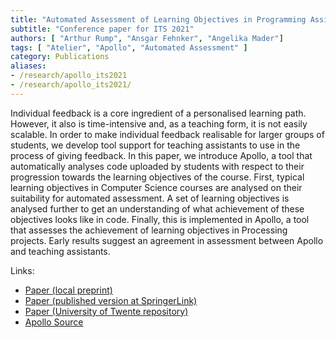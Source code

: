 ```yaml
---
title: "Automated Assessment of Learning Objectives in Programming Assignments"
subtitle: "Conference paper for ITS 2021"
authors: [ "Arthur Rump", "Ansgar Fehnker", "Angelika Mader"]
tags: [ "Atelier", "Apollo", "Automated Assessment" ]
category: Publications
aliases:
- /research/apollo_its2021
- /research/apollo_its2021/
---
```


Individual feedback is a core ingredient of a personalised learning path. However, it also is time-intensive and, as a teaching form, it is not easily scalable. In order to make individual feedback realisable for larger groups of students, we develop tool support for teaching assistants to use in the process of giving feedback. In this paper, we introduce Apollo, a tool that automatically analyses code uploaded by students with respect to their progression towards the learning objectives of the course. First, typical learning objectives in Computer Science courses are analysed on their suitability for automated assessment. A set of learning objectives is analysed further to get an understanding of what achievement of these objectives looks like in code. Finally, this is implemented in Apollo, a tool that assesses the achievement of learning objectives in Processing projects. Early results suggest an agreement in assessment between Apollo and teaching assistants.

Links:

- [Paper (local preprint)]({attach}paper_preprint.pdf)
- [Paper (published version at SpringerLink)](https://doi.org/10.1007/978-3-030-80421-3_33)
- [Paper (University of Twente repository)](https://research.utwente.nl/en/publications/automated-assessment-of-learning-objectives-in-programming-assign)
- [Apollo Source](https://github.com/creativeprogrammingatelier/apollo)
